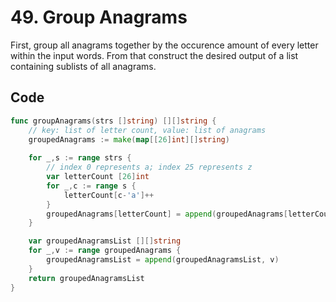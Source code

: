 # 49. Group Anagrams
First, group all anagrams together by the occurence amount of every letter within the input words. From that construct the desired output of a list containing sublists of all anagrams.

## Code
```go
func groupAnagrams(strs []string) [][]string {
    // key: list of letter count, value: list of anagrams
    groupedAnagrams := make(map[[26]int][]string)
    
    for _,s := range strs {
        // index 0 represents a; index 25 represents z
        var letterCount [26]int
        for _,c := range s {
            letterCount[c-'a']++    
        }
        groupedAnagrams[letterCount] = append(groupedAnagrams[letterCount], s)
    }

    var groupedAnagramsList [][]string
    for _,v := range groupedAnagrams {
        groupedAnagramsList = append(groupedAnagramsList, v)
    }
    return groupedAnagramsList
}
```
